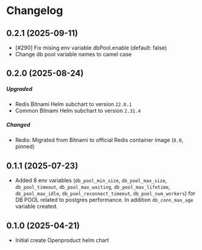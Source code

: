 
# Changelog

## 0.2.1 (2025-09-11)
- [#290] Fix mising env variable dbPool.enable (default: false)
- Change db pool variable names to camel case

## 0.2.0 (2025-08-24)
##### Upgraded 
- Redis Bitnami Helm subchart to version `22.0.1`
- Common Bitnami Helm subchart to version `2.31.4`
##### Changed
- Redis: Migrated from Bitnami to official Redis container image (`8.0`, pinned)

## 0.1.1 (2025-07-23)

- Added 8 env variables (`db_pool_min_size`, `db_pool_max_size`, `db_pool_timeout`, `db_pool_max_waiting`, `db_pool_max_lifetime`, `db_pool_max_idle`, `db_pool_reconnect_timeout`, `db_pool_num_workers`) for DB POOL related to postgres performance. In addition `db_conn_max_age` variable created.

## 0.1.0 (2025-04-21)

- Initial create Openproduct helm chart
